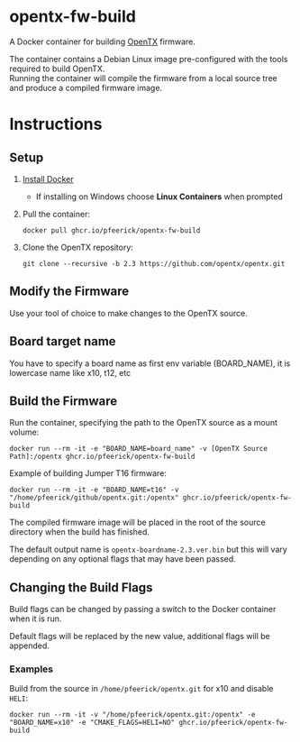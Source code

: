 # opentx-fw-build

A Docker container for building [OpenTX](https://github.com/opentx/opentx) firmware.

The container contains a Debian Linux image pre-configured with the tools required to build OpenTX.  
Running the container will compile the firmware from a local source tree and produce a compiled firmware image.

# Instructions
## Setup
1. [Install Docker](https://docs.docker.com/install/)
   * If installing on Windows choose **Linux Containers** when prompted
   
1. Pull the container:

   `docker pull ghcr.io/pfeerick/opentx-fw-build`

1. Clone the OpenTX repository:

   `git clone --recursive -b 2.3 https://github.com/opentx/opentx.git`


## Modify the Firmware
Use your tool of choice to make changes to the OpenTX source.

## Board target name
You have to specify a board name as first env variable (BOARD_NAME), it is lowercase name like x10, t12, etc
   
## Build the Firmware
Run the container, specifying the path to the OpenTX source as a mount volume:

```
docker run --rm -it -e "BOARD_NAME=board_name" -v [OpenTX Source Path]:/opentx ghcr.io/pfeerick/opentx-fw-build
```

Example of building Jumper T16 firmware:
```
docker run --rm -it -e "BOARD_NAME=t16" -v "/home/pfeerick/github/opentx.git:/opentx" ghcr.io/pfeerick/opentx-fw-build
```
The compiled firmware image will be placed in the root of the source directory when the build has finished.  

The default output name is `opentx-boardname-2.3.ver.bin` but this will vary depending on any optional flags that may have been passed.

## Changing the Build Flags
Build flags can be changed by passing a switch to the Docker container when it is run.

Default flags will be replaced by the new value, additional flags will be appended.

### Examples

Build from the source in `/home/pfeerick/opentx.git` for x10 and disable `HELI`:
```
docker run --rm -it -v "/home/pfeerick/opentx.git:/opentx" -e "BOARD_NAME=x10" -e "CMAKE_FLAGS=HELI=NO" ghcr.io/pfeerick/opentx-fw-build
```
